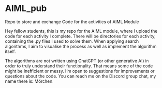 # AIML_pub
Repo to store and exchange Code for the activities of AIML Module

Hey fellow students, this is my repo for the AIML module, where I upload the code for each activity I complete. There will be directories for each activity, containing the .py files I used to solve them. When applying search algorithms, I aim to visualise the process as well as implement the algorithm itself.

The algorithms are not written using ChatGPT (or other generative AI) in order to truly understand their functionality. That means some of the code might be inefficient or messy. I’m open to suggestions for improvements or questions about the code. You can reach me on the Discord group chat, my name there is: Mörchen.
